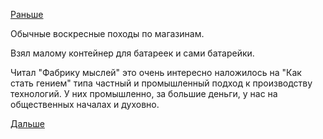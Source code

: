 [Раньше](2018.04.20.md)

Обычные воскресные походы по магазинам.

Взял малому контейнер для батареек и сами батарейки.

Читал "Фабрику мыслей" это очень интересно наложилось на "Как стать гением" типа частный и промышленный подход к производству технологий. У них промышленно, за большие деньги, у нас на общественных началах и духовно.

[Дальше](2018.04.22.md)